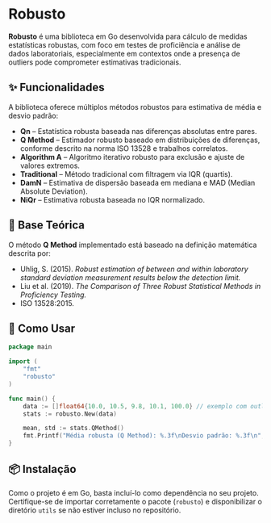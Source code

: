
# Robusto

**Robusto** é uma biblioteca em Go desenvolvida para cálculo de medidas estatísticas robustas, com foco em testes de proficiência e análise de dados laboratoriais, especialmente em contextos onde a presença de outliers pode comprometer estimativas tradicionais.

## ✨ Funcionalidades

A biblioteca oferece múltiplos métodos robustos para estimativa de média e desvio padrão:

- **Qn** – Estatística robusta baseada nas diferenças absolutas entre pares.
- **Q Method** – Estimador robusto baseado em distribuições de diferenças, conforme descrito na norma ISO 13528 e trabalhos correlatos.
- **Algorithm A** – Algoritmo iterativo robusto para exclusão e ajuste de valores extremos.
- **Traditional** – Método tradicional com filtragem via IQR (quartis).
- **DamN** – Estimativa de dispersão baseada em mediana e MAD (Median Absolute Deviation).
- **NiQr** – Estimativa robusta baseada no IQR normalizado.


## 📌 Base Teórica

O método **Q Method** implementado está baseado na definição matemática descrita por:

- Uhlig, S. (2015). *Robust estimation of between and within laboratory standard deviation measurement results below the detection limit.*
- Liu et al. (2019). *The Comparison of Three Robust Statistical Methods in Proficiency Testing.*
- ISO 13528:2015.

## 🚀 Como Usar

```go
package main

import (
    "fmt"
    "robusto"
)

func main() {
    data := []float64{10.0, 10.5, 9.8, 10.1, 100.0} // exemplo com outlier
    stats := robusto.New(data)

    mean, std := stats.QMethod()
    fmt.Printf("Média robusta (Q Method): %.3f\nDesvio padrão: %.3f\n", mean, std)
}
```

## 📦 Instalação

Como o projeto é em Go, basta incluí-lo como dependência no seu projeto. Certifique-se de importar corretamente o pacote (`robusto`) e disponibilizar o diretório `utils` se não estiver incluso no repositório.


